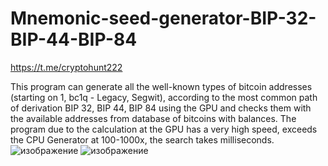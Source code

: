 # Mnemonic-seed-generator-BIP-32-BIP-44-BIP-84
https://t.me/cryptohunt222

This program can generate all the well-known types of bitcoin addresses (starting on 1, bc1q - Legacy, Segwit), according to the most common path of derivation BIP 32, BIP 44, BIP 84 using the GPU and checks them with the available addresses from database of bitcoins with balances. The program due to the calculation at the GPU has a very high speed, exceeds the CPU Generator at 100-1000x, the search takes milliseconds.
![изображение](https://user-images.githubusercontent.com/127986549/225412562-35ff71b0-8827-47df-a4bc-6dceabe0aa70.png)
![изображение](https://user-images.githubusercontent.com/127986549/225414933-a8645ff3-8dc6-4418-b532-1668e06f6ccc.png)
